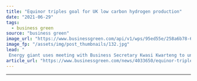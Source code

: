 ```yaml
---
title: "Equinor triples goal for UK low carbon hydrogen production"
date: "2021-06-29"
tags: 
  - business green
source: "business green"
image_url: "https://www.businessgreen.com/api/v1/wps/95ed55e/258a6b78-693a-4d20-9530-62a2afb6269e/4/Humber-Bridge-185x114.jpg"
image_fp: "/assets/img/post_thumbnails/132.jpg"
lead: "
 Energy giant uses meeting with Business Secretary Kwasi Kwarteng to unveil expanded plans under Zero Carbon Humber initiative ..."
article_url: "https://www.businessgreen.com/news/4033650/equinor-triples-goal-uk-low-carbon-hydrogen-production"
---
```


---
